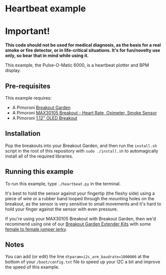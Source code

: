 # Heartbeat example

# Important!

**This code should not be used for medical diagnosis, as the basis for a real smoke
or fire detector, or in life-critical situations. It's for fun/novelty use only, 
so bear that in mind while using it.**

This example, the Pulse-O-Matic 6000, is a heartbeat plotter and BPM display.

## Pre-requisites

This example requires:

- A Pimoroni [Breakout Garden](https://shop.pimoroni.com/products/breakout-garden-hat)
- A Pimoroni [MAX30105 Breakout - Heart Rate, Oximeter, Smoke Sensor](https://shop.pimoroni.com/products/max30105-breakout-heart-rate-oximeter-smoke-sensor)
- A Pimoroni [1.12" OLED Breakout](https://shop.pimoroni.com/products/1-12-oled-breakout)

## Installation

Pop the breakouts into your Breakout Garden, and then run the `install.sh`
script in the root of this repository with `sudo ./install.sh` to automagically
install all of the required libraries.

## Running this example

To run this example, type `./heartbeat.py` in the terminal.

It's best to hold the sensor against your fingertip (the fleshy side)
using a piece of wire or a rubber band looped through the mounting
holes on the breakout, as the sensor is very sensitive to small
movements and it's hard to hold your finger against the sensor with
even pressure.

If you're using your MAX30105 Breakout with Breakout Garden, then
we'd recommend using one of our 
[Breakout Garden Extender Kits](https://shop.pimoroni.com/products/breakout-garden-extender-kit)
with some [female to female jumper jerky](https://shop.pimoroni.com/products/jumper-jerky?variant=348491271).

## Notes

You can add (or edit) the line `dtparam=i2c_arm_baudrate=1000000` at the bottom 
of your `/boot/config.txt` file to speed up your I2C a bit and improve the speed 
of this example.
